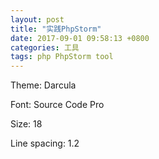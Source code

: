 ```yaml
---
layout: post
title: "实践PhpStorm"
date: 2017-09-01 09:58:13 +0800
categories: 工具
tags: php PhpStorm tool
---
```




Theme: Darcula

Font: Source Code Pro

Size: 18

Line spacing: 1.2